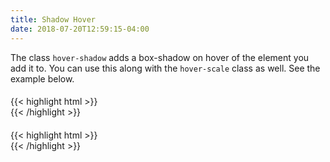 ```yaml
---
title: Shadow Hover
date: 2018-07-20T12:59:15-04:00
---
```


The class `hover-shadow` adds a box-shadow on hover of the element you add it to. You can use this along with the `hover-scale` class as well. See the
example below.

<div class="block-container">
    <div class="block laptop-up-3">
        <div class="card hover-shadow">
            <h4 class="skeleton skeleton--lg"></h4>
            <div class="card__content">
                <p class="skeleton" data-lines="3"></p>
            </div>
        </div>
    </div>
</div>

<div class="mt-3 mb-4">
{{< highlight html >}}
<div class="card hover-shadow">
    <!-- Content goes here! -->
</div>
{{< /highlight >}}
</div>

<div class="block-container">
    <div class="block laptop-up-3">
        <div class="card hover-shadow hover-scale">
            <h4 class="skeleton skeleton--lg"></h4>
            <div class="card__content">
                <p class="skeleton" data-lines="3"></p>
            </div>
        </div>
    </div>
</div>

<div class="mt-3 mb-4">
{{< highlight html >}}
<div class="card hover-shadow hover-scale">
    <!-- Content goes here! -->
</div>
{{< /highlight >}}
</div>